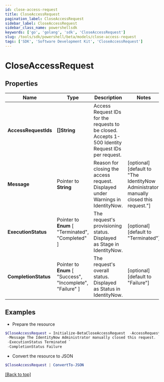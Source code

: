 ```yaml
---
id: close-access-request
title: CloseAccessRequest
pagination_label: CloseAccessRequest
sidebar_label: CloseAccessRequest
sidebar_class_name: powershellsdk
keywords: ['go', 'golang', 'sdk', 'CloseAccessRequest'] 
slug: /tools/sdk/powershell/beta/models/close-access-request
tags: ['SDK', 'Software Development Kit', 'CloseAccessRequest']
---
```



# CloseAccessRequest

## Properties

Name | Type | Description | Notes
------------ | ------------- | ------------- | -------------
**AccessRequestIds** |  **[]String** | Access Request IDs for the requests to be closed. Accepts 1-500 Identity Request IDs per request. | 
**Message** |  Pointer to **String** | Reason for closing the access request. Displayed under Warnings in IdentityNow. | [optional] [default to "The IdentityNow Administrator manually closed this request."]
**ExecutionStatus** |  Pointer to  **Enum** [  "Terminated",    "Completed" ] | The request&#39;s provisioning status. Displayed as Stage in IdentityNow. | [optional] [default to "Terminated"]
**CompletionStatus** |  Pointer to  **Enum** [  "Success",    "Incomplete",    "Failure" ] | The request&#39;s overall status. Displayed as Status in IdentityNow. | [optional] [default to "Failure"]

## Examples

- Prepare the resource
```powershell
$CloseAccessRequest = Initialize-BetaCloseAccessRequest  -AccessRequestIds [2c90ad2a70ace7d50170acf22ca90010] `
 -Message The IdentityNow Administrator manually closed this request. `
 -ExecutionStatus Terminated `
 -CompletionStatus Failure
```

- Convert the resource to JSON
```powershell
$CloseAccessRequest | ConvertTo-JSON
```


[[Back to top]](#) 

